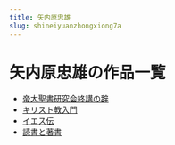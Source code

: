 ```yaml
---
title: 矢内原忠雄
slug: shineiyuanzhongxiong7a
---
```


# 矢内原忠雄の作品一覧

- [帝大聖書研究会終講の辞](didashengshuyanjiuhuizhongjiangnocid3)
- [キリスト教入門](kirisutojiaorumen12)
- [イエス伝](iesuchuan78)
- [読書と著書](dushutozhushu2e)
